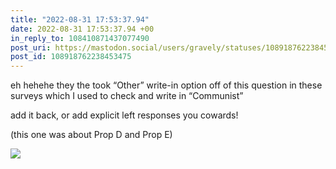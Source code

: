 ```yaml
---
title: "2022-08-31 17:53:37.94"
date: 2022-08-31 17:53:37.94 +00
in_reply_to: 108410871437077490
post_uri: https://mastodon.social/users/gravely/statuses/108918762238453475
post_id: 108918762238453475
---
```

eh hehehe they the took “Other” write-in option off of this question in these surveys which I used to check and write in “Communist”

add it back, or add explicit left responses you cowards!

(this one was about Prop D and Prop E)


![](/images/108918762164094289.jpg)

